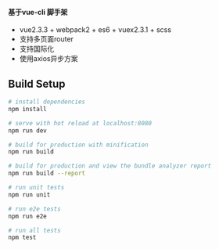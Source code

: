 #### 基于vue-cli 脚手架

- vue2.3.3 + webpack2 + es6 + vuex2.3.1 + scss
- 支持多页面router
- 支持国际化
- 使用axios异步方案

## Build Setup

``` bash
# install dependencies
npm install

# serve with hot reload at localhost:8080
npm run dev

# build for production with minification
npm run build

# build for production and view the bundle analyzer report
npm run build --report

# run unit tests
npm run unit

# run e2e tests
npm run e2e

# run all tests
npm test
```
